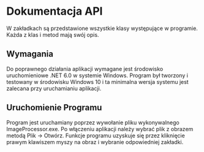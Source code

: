 # Dokumentacja API

W zakładkach są przedstawione wszystkie klasy występujące w programie. Każda z klas i metod mają swój opis.

## Wymagania
Do poprawnego działania aplikacji wymagane jest środowisko uruchomieniowe .NET 6.0 w systemie Windows. Program był tworzony i testowany w środowisku Windows 10 i ta minimalna wersja systemu jest zalecana przy uruchamianiu aplikacji.

## Uruchomienie Programu
Program jest uruchamiany poprzez wywołanie pliku wykonywalnego ImageProcessor.exe. Po włączeniu aplikacji należy wybrać plik z obrazem metodą Plik -> Otwórz. Funkcje programu uzyskuje się przez kliknięcie prawym klawiszem myszy na obraz i wybranie odpowiedniej zakładki.
